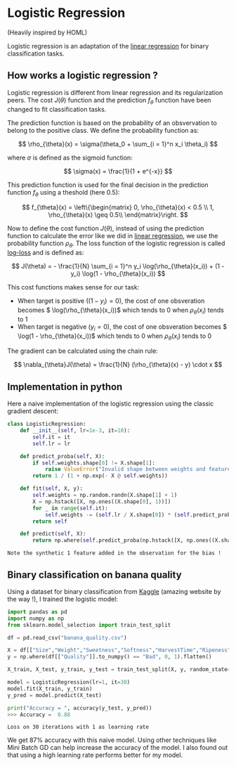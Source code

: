 # Logistic Regression

(Heavily inspired by HOML)

Logistic regression is an adaptation of the [linear regression](https://therayquaza.github.io/machine_learning/linear/linear_regression.html) for binary classification tasks.

## How works a logistic regression ?

Logistic regression is different from linear regression and its regularization peers. The cost $J(\theta)$ function and the prediction $f_{\theta}$ function have been changed to fit classification tasks.

The prediction function is based on the probability of an obsvervation to belong to the positive class. We define the probability function as:

$$ \rho_{\theta}(x) = \sigma(\theta_0 + \sum_{i = 1}^n x_i \theta_i) $$

where $\sigma$ is defined as the sigmoid function:

$$ \sigma(x) = \frac{1}{1 + e^{-x}} $$

This prediction function is used for the final decision in the prediction function $f_{\theta}$ using a theshold (here 0.5):

$$ 
f_{\theta}(x) = \left\{\begin{matrix}
0, \rho_{\theta}(x) < 0.5 \\
1, \rho_{\theta}(x) \geq 0.5\\
\end{matrix}\right.
$$

Now to define the cost function $J(\theta)$, instead of using the prediction function to calculate the error like we did in [linear regression](https://therayquaza.github.io/machine_learning/linear/linear_regression.html), we use the probability function $\rho_{\theta}$. The loss function of the logistic regression is called [log-loss](https://therayquaza.github.io/fundamentals/metrics_and_losses.html) and is defined as:

$$
J(\theta) = - \frac{1}{N} \sum_{i = 1}^n y_i \log(\rho_{\theta}(x_i)) + (1 - y_i) \log(1 - \rho_{\theta}(x_i))
$$

This cost functions makes sense for our task:
- When target is positive ($(1 - y_i) = 0$), the cost of one obsveration becomes $ \log(\rho_{\theta}(x_i))$ which tends to 0 when $\rho_{\theta}(x_i)$ tends to 1
- When target is negative ($y_i = 0$), the cost of one obsveration becomes $ \log(1 - \rho_{\theta}(x_i))$ which tends to 0 when $\rho_{\theta}(x_i)$ tends to 0

The gradient can be calculated using the chain rule:

$$
\nabla_{\theta}J(\theta) = \frac{1}{N} (\rho_{\theta}(x) - y) \cdot x
$$

## Implementation in python

Here a naive implementation of the logistic regression using the classic gradient descent:

```python
class LogisticRegression:
    def __init__(self, lr=1e-3, it=10):
        self.it = it
        self.lr = lr

    def predict_proba(self, X):
        if self.weights.shape[0] != X.shape[1]:
            raise ValueError("Invalid shape between weights and features")
        return 1 / (1 + np.exp(- X @ self.weights))

    def fit(self, X, y):
        self.weights = np.random.randn(X.shape[1] + 1)
        X = np.hstack([X, np.ones((X.shape[0], 1))])
        for _ in range(self.it):
            self.weights -= (self.lr / X.shape[0]) * (self.predict_proba(X) - y) @ X
        return self

    def predict(self, X):
        return np.where(self.predict_proba(np.hstack([X, np.ones((X.shape[0], 1))])) > 0.5, 1, 0)
```

```{note}
Note the synthetic 1 feature added in the observation for the bias !
```

## Binary classification on banana quality

Using a dataset for binary classification from [Kaggle](https://www.kaggle.com/datasets/l3llff/banana) (amazing website by the way !), I trained the logistic model:

```python
import pandas as pd
import numpy as np
from sklearn.model_selection import train_test_split

df = pd.read_csv("banana_quality.csv")

X = df[["Size","Weight","Sweetness","Softness","HarvestTime","Ripeness","Acidity"]].to_numpy()
y = np.where(df[["Quality"]].to_numpy() == "Bad", 0, 1).flatten()

X_train, X_test, y_train, y_test = train_test_split(X, y, random_state=42, test_size=0.2)

model = LogisticRegression(lr=1, it=30)
model.fit(X_train, y_train)
y_pred = model.predict(X_test)

print("Accuracy = ", accuracy(y_test, y_pred))
>>> Accuracy =  0.88
```

```{figure} https://raw.githubusercontent.com/TheRayquaza/therayquaza.github.io/main/images/machine_learning/linear/Logistic_loss_GD.png
Loss on 30 iterations with 1 as learning rate
```

We get 87% accuracy with this naive model. Using other techniques like Mini Batch GD can help increase the accuracy of the model. I also found out that using a high learning rate performs better for my model.
